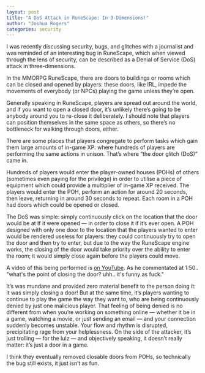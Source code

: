 ```yaml
---
layout: post
title: "A DoS Attack in RuneScape: In 3-Dimensions!"
author: "Joshua Rogers"
categories: security
---
```


I was recently discussing security, bugs, and glitches with a journalist and was reminded of an interesting bug in RuneScape, which when viewed through the lens of security, can be described as a Denial of Service (DoS) attack in three-dimensions. 

In the MMORPG RuneScape, there are doors to buildings or rooms which can be closed and opened by players: these doors, like IRL, impede the movements of everybody (or NPCs) playing the game unless they’re open.

Generally speaking in RuneScape, players are spread out around the world, and if you want to open a closed door, it’s unlikely there’s going to be anybody around you to re-close it deliberately. I should note that players can position themselves in the same space as others, so there’s no bottleneck for walking through doors, either.

There are some places that players congregate to perform tasks which gain them large amounts of in-game XP: where hundreds of players are performing the same actions in unison. That’s where “the door glitch (DoS)” came in.

Hundreds of players would enter the player-owned houses (POHs) of others (sometimes even paying for the privilege) in order to utilise a piece of equipment which could provide a multiplier of in-game XP received. The players would enter the POH, perform an action for around 20 seconds, then leave, returning in around 30 seconds to repeat. Each room in a POH had doors which could be opened or closed.

The DoS was simple: simply continuously click on the location that the door would be at If it were opened — in order to close it if it’s ever open. A POH designed with only one door to the location that the players wanted to enter would be rendered useless for players: they could continuously try to open the door and then try to enter, but due to the way the RuneScape engine works, the closing of the door would take priority over the ability to enter the room; it would simply close again before the players could move.

A video of this being performed is [on YouTube](https://youtu.be/Mn8WxgYSqoM?si=wvY-PxcI5MhvYZlr). As he commentated at 1:50.. "what's the point of closing the door? uhh.. it's funny as fuck."

It’s was mundane and provided zero material benefit to the person doing it: it was simply closing a door! But at the same time, it’s players wanting to continue to play the game the way they want to, who are being continuously denied by just one malicious player. That feeling of being denied is no different from when you’re working on something online — whether it be in a game, watching a movie, or just sending an email — and your connection suddenly becomes unstable. Your flow and rhythm is disrupted, precipitating rage from your helplessness. On the side of the attacker, it’s just trolling — for the lulz — and objectively speaking, it doesn’t really matter: it’s just a door in a game.

I think they eventually removed closable doors from POHs, so technically the bug still exists, it just isn’t as fun. 
